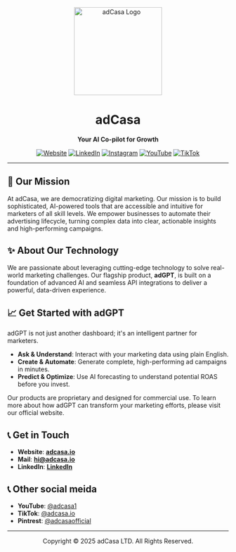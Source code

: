 <div align="center">
  <img src="https://adcasa.io/images/logo/adcasa.io-logo-500x500.png" alt="adCasa Logo" width="200"/>
  <h1>adCasa</h1>
  <p><strong>Your AI Co-pilot for Growth</strong></p>
  
  [![Website](https://img.shields.io/badge/Website-adcasa.io-blue?style=for-the-badge&logo=google-chrome)](https://adcasa.io/)
  [![LinkedIn](https://img.shields.io/badge/LinkedIn-adcasa-blue?style=for-the-badge&logo=linkedin)](https://linkedin.com/company/adcasa)
  [![Instagram](https://img.shields.io/badge/Instagram-adcasa.official-purple?style=for-the-badge&logo=instagram)](https://instagram.com/adcasa.official)
  [![YouTube](https://img.shields.io/badge/YouTube-adcasa-red?style=for-the-badge&logo=youtube)](https://youtube.com/@adcasa1)
  [![TikTok](https://img.shields.io/badge/TikTok-adcasa.io-black?style=for-the-badge&logo=tiktok)](https://tiktok.com/@adcasa.io)
</div>

---

## 🚀 Our Mission

At adCasa, we are democratizing digital marketing. Our mission is to build sophisticated, AI-powered tools that are accessible and intuitive for marketers of all skill levels. We empower businesses to automate their advertising lifecycle, turning complex data into clear, actionable insights and high-performing campaigns.

## ✨ About Our Technology

We are passionate about leveraging cutting-edge technology to solve real-world marketing challenges. Our flagship product, **adGPT**, is built on a foundation of advanced AI and seamless API integrations to deliver a powerful, data-driven experience.

## 📈 Get Started with adGPT

adGPT is not just another dashboard; it's an intelligent partner for marketers.

-   **Ask & Understand**: Interact with your marketing data using plain English.
-   **Create & Automate**: Generate complete, high-performing ad campaigns in minutes.
-   **Predict & Optimize**: Use AI forecasting to understand potential ROAS before you invest.

Our products are proprietary and designed for commercial use. To learn more about how adGPT can transform your marketing efforts, please visit our official website.

## 📞 Get in Touch

-   **Website**: [**adcasa.io**](https://adcasa.io/)
-   **Mail**: [**hi@adcasa.io**](mailto:hi@adcasa.io)
-   **LinkedIn**: [**LinkedIn**](https://linkedin.com/company/adcasa)

## 📞 Other social meida
- **YouTube**: [@adcasa1](https://youtube.com/@adcasa1)
- **TikTok**: [@adcasa.io](https://tiktok.com/@adcasa.io)
- **Pintrest**: [@adcasaofficial](pinterest.com/adcasaofficial/)

---

<div align="center">
  <p>Copyright © 2025 adCasa LTD. All Rights Reserved.</p>
</div>
